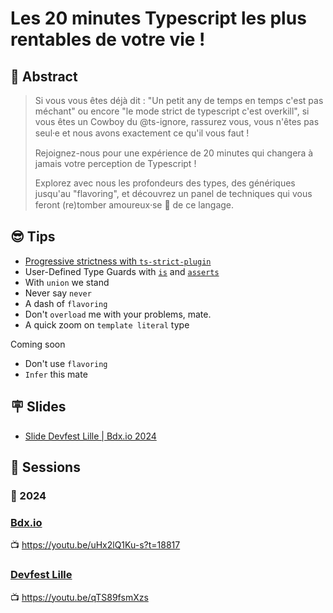 # Les 20 minutes Typescript les plus rentables de votre vie !

## 📝 Abstract

> Si vous vous êtes déjà dit : "Un petit any de temps en temps c'est pas méchant" ou encore "le mode strict de typescript c'est overkill", si vous êtes un Cowboy du @ts-ignore, rassurez vous, vous n'êtes pas seul⸱e et nous avons exactement ce qu'il vous faut !
> 
> Rejoignez-nous pour une expérience de 20 minutes qui changera à jamais votre perception de Typescript ! 
> 
> Explorez avec nous les profondeurs des types, des génériques jusqu'au "flavoring", et découvrez un panel de techniques qui vous feront (re)tomber amoureux⸱se 🥰 de ce langage.

## 😎 Tips

- [Progressive strictness with `ts-strict-plugin`](https://github.com/allegro/typescript-strict-plugin)
- User-Defined Type Guards with [`is`]() and [`asserts`]()
- With <code>union</code> we stand
- Never say <code>never</code>
- A dash of <code>flavoring</code>
- Don't <code>overload</code> me with your problems, mate.
- A quick zoom on <code>template literal</code> type

Coming soon
- Don't use <code>flavoring</code>
- <code>Infer</code> this mate

## 🪧 Slides

- [Slide Devfest Lille | Bdx.io 2024](https://github.com/delphinaubin/ts-tips-conference/blob/main/slides.pdf)

## 📣 Sessions

### 📆 2024 

### [Bdx.io](https://bdxio.fr/)
📺 https://youtu.be/uHx2lQ1Ku-s?t=18817

### [Devfest Lille](https://2024.devlille.fr/talk-page-les-20-minutes-typescript-les-/)
📺 https://youtu.be/qTS89fsmXzs
